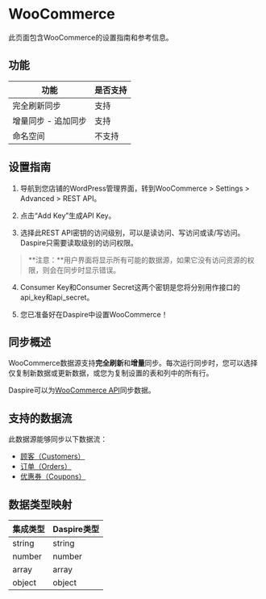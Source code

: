 # WooCommerce

此页面包含WooCommerce的设置指南和参考信息。

## 功能

| 功能 | 是否支持 |
| --- | --- |
| 完全刷新同步 | 支持 |
| 增量同步 - 追加同步 | 支持 |
| 命名空间 | 不支持 |

## 设置指南

1. 导航到您店铺的WordPress管理界面，转到WooCommerce \> Settings \> Advanced \> REST API。

2. 点击“Add Key”生成API Key。

3. 选择此REST API密钥的访问级别，可以是读访问、写访问或读/写访问。Daspire只需要读取级别的访问权限。

  > **注意：**用户界面将显示所有可能的数据源，如果它没有访问资源的权限，则会在同步时显示错误。

4. Consumer Key和Consumer Secret这两个密钥是您将分别用作接口的api\_key和api\_secret。

5. 您已准备好在Daspire中设置WooCommerce！

## 同步概述

WooCommerce数据源支持**完全刷新**和**增量**同步。每次运行同步时，您可以选择仅复制新数据或更新数据，或您为复制设置的表和列中的所有行。

Daspire可以为[WooCommerce API](https://woocommerce.github.io/woocommerce-rest-api-docs/)同步数据。

## 支持的数据流

此数据源能够同步以下数据流：

* [顾客（Customers）](https://woocommerce.github.io/woocommerce-rest-api-docs/#list-all-customers)
* [订单（Orders）](https://woocommerce.github.io/woocommerce-rest-api-docs/#list-all-orders)
* [优惠券（Coupons）](https://woocommerce.github.io/woocommerce-rest-api-docs/#list-all-coupons)

## 数据类型映射

| 集成类型 | Daspire类型 |
| --- | --- |
| string | string |
| number | number |
| array | array |
| object | object |